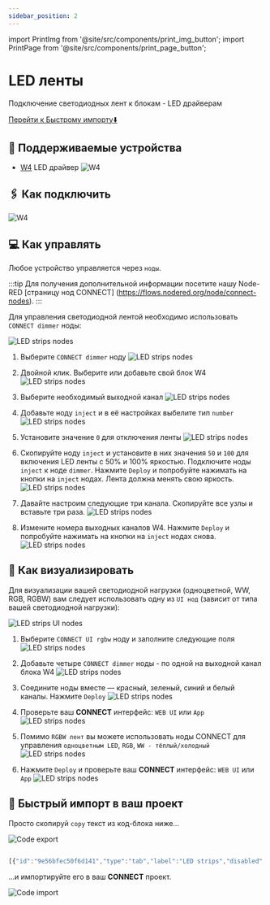 ```yaml
---
sidebar_position: 2
---
```


import PrintImg from '@site/src/components/print_img_button';
import PrintPage from '@site/src/components/print_page_button';

# LED ленты

Подключение светодиодных лент к блокам - LED драйверам

<a class="button button--secondary" href="#-fast-import-to-your-project"> <Translate>Перейти к Быстрому импорту</Translate>⬇️</a>

## 📜 Поддерживаемые устройства

- [W4](/docs/blocks/w4) LED драйвер
![W4](/img/blocks_photo/W4_L.jpg)

## 🖇️ Как подключить

![W4](/img/blocks_schemes/W4_1.png)
<PrintImg path="/img/blocks_schemes/W4_1.png" > </PrintImg>

## 💻 Как управлять

Любое устройство управляется через `ноды`.

:::tip
Для получения дополнительной информации посетите нашу Node-RED [страницу нод CONNECT] (https://flows.nodered.org/node/connect-nodes).
:::

Для управления светодиодной лентой необходимо использовать `CONNECT dimmer` ноды:

![LED strips nodes](/img/examples/led_strips/led-strips_2.png)

1. Выберите `CONNECT dimmer` ноду
![LED strips nodes](/img/examples/led_strips/1.png)

2. Двойной клик. Выберите или добавьте свой блок W4
![LED strips nodes](/img/examples/led_strips/2.png)

3. Выберите необходимый выходной канал
![LED strips nodes](/img/examples/led_strips/3.png)

4. Добавьте ноду `inject` и в её настройках выбелите тип `number`
![LED strips nodes](/img/examples/led_strips/4.png)

5. Установите значение `0` для отключения ленты
![LED strips nodes](/img/examples/led_strips/5.png)

6. Скопируйте ноду `inject` и установите в них значения `50` и `100` для включения LED ленты с 50% и 100% яркостью. Подключите ноды `inject` к ноде `dimmer`.
Нажмите `Deploy` и попробуйте нажимать на кнопки на `inject` нодах. Лента должна менять свою яркость.
![LED strips nodes](/img/examples/led_strips/6.png)

7. Давайте настроим следующие три канала. Скопируйте все узлы и вставьте три раза.
![LED strips nodes](/img/examples/led_strips/7.png)

8. Измените номера выходных каналов W4. Нажмите `Deploy` и попробуйте нажимать на кнопки на `inject` нодах снова.
![LED strips nodes](/img/examples/led_strips/8.png)


## 📲 Как визуализировать

Для визуализации вашей светодиодной нагрузки (одноцветной, WW, RGB, RGBW) вам следует использовать одну из `UI нод` (зависит от типа вашей светодиодной нагрузки):

![LED strips UI nodes](/img/examples/led_strips/led-strips_1.png)

1. Выберите `CONNECT UI rgbw` ноду и заполните следующие поля
![LED strips nodes](/img/examples/led_strips/9.png)

2. Добавьте четыре `CONNECT dimmer` ноды - по одной на выходной канал блока W4
![LED strips nodes](/img/examples/led_strips/10.png)

3. Соедините ноды вместе — красный, зеленый, синий и белый каналы. Нажмите `Deploy`
![LED strips nodes](/img/examples/led_strips/11.png)

4. Проверьте ваш **CONNECT** интерфейс: `WEB UI` или `App`
![LED strips nodes](/img/examples/led_strips/12.png)

5. Помимо `RGBW лент` вы можете использовать ноды CONNECT для управления `одноцветным LED`, `RGB`, `WW - тёплый/холодный`
![LED strips nodes](/img/examples/led_strips/13.png)

6. Нажмите `Deploy` и проверьте ваш **CONNECT** интерфейс: `WEB UI` или `App`
![LED strips nodes](/img/examples/led_strips/14.png)



## 📡 Быстрый импорт в ваш проект

Просто скопируй `copy` текст из код-блока ниже...

![Code export](/img/examples/code_export.png)


``` jsx title="Управление LED лентами"

[{"id":"9e56bfec50f6d141","type":"tab","label":"LED strips","disabled":false,"info":"","env":[]},{"id":"3b1c6186e7bf7f70","type":"CONNECT dimmer","z":"9e56bfec50f6d141","name":"","blockConfigId":"e8040429-e964","inputNumber":1,"minValue":0,"maxValue":100,"x":420,"y":100,"wires":[]},{"id":"63763abbfcacb69f","type":"inject","z":"9e56bfec50f6d141","name":"","props":[{"p":"payload"},{"p":"topic","vt":"str"}],"repeat":"","crontab":"","once":false,"onceDelay":0.1,"topic":"","payload":"0","payloadType":"num","x":130,"y":100,"wires":[["3b1c6186e7bf7f70"]]},{"id":"dae63666cd056f05","type":"inject","z":"9e56bfec50f6d141","name":"","props":[{"p":"payload"},{"p":"topic","vt":"str"}],"repeat":"","crontab":"","once":false,"onceDelay":0.1,"topic":"","payload":"50","payloadType":"num","x":130,"y":140,"wires":[["3b1c6186e7bf7f70"]]},{"id":"10be11c985465b7b","type":"inject","z":"9e56bfec50f6d141","name":"","props":[{"p":"payload"},{"p":"topic","vt":"str"}],"repeat":"","crontab":"","once":false,"onceDelay":0.1,"topic":"","payload":"100","payloadType":"num","x":130,"y":180,"wires":[["3b1c6186e7bf7f70"]]},{"id":"9338d704d801cb70","type":"CONNECT dimmer","z":"9e56bfec50f6d141","name":"","blockConfigId":"e8040429-e964","inputNumber":"2","minValue":0,"maxValue":100,"x":420,"y":240,"wires":[]},{"id":"720334e1d4ef5abf","type":"inject","z":"9e56bfec50f6d141","name":"","props":[{"p":"payload"},{"p":"topic","vt":"str"}],"repeat":"","crontab":"","once":false,"onceDelay":0.1,"topic":"","payload":"0","payloadType":"num","x":130,"y":240,"wires":[["9338d704d801cb70"]]},{"id":"4c2e1863d840f53b","type":"inject","z":"9e56bfec50f6d141","name":"","props":[{"p":"payload"},{"p":"topic","vt":"str"}],"repeat":"","crontab":"","once":false,"onceDelay":0.1,"topic":"","payload":"50","payloadType":"num","x":130,"y":280,"wires":[["9338d704d801cb70"]]},{"id":"564cc138497b143e","type":"inject","z":"9e56bfec50f6d141","name":"","props":[{"p":"payload"},{"p":"topic","vt":"str"}],"repeat":"","crontab":"","once":false,"onceDelay":0.1,"topic":"","payload":"100","payloadType":"num","x":130,"y":320,"wires":[["9338d704d801cb70"]]},{"id":"77be774a4b97676b","type":"CONNECT dimmer","z":"9e56bfec50f6d141","name":"","blockConfigId":"e8040429-e964","inputNumber":"3","minValue":0,"maxValue":100,"x":420,"y":380,"wires":[]},{"id":"4b3f2473fca1d2ca","type":"inject","z":"9e56bfec50f6d141","name":"","props":[{"p":"payload"},{"p":"topic","vt":"str"}],"repeat":"","crontab":"","once":false,"onceDelay":0.1,"topic":"","payload":"0","payloadType":"num","x":130,"y":380,"wires":[["77be774a4b97676b"]]},{"id":"83ff723eb5ab68fc","type":"inject","z":"9e56bfec50f6d141","name":"","props":[{"p":"payload"},{"p":"topic","vt":"str"}],"repeat":"","crontab":"","once":false,"onceDelay":0.1,"topic":"","payload":"50","payloadType":"num","x":130,"y":420,"wires":[["77be774a4b97676b"]]},{"id":"c1ea436ceec3cc1b","type":"inject","z":"9e56bfec50f6d141","name":"","props":[{"p":"payload"},{"p":"topic","vt":"str"}],"repeat":"","crontab":"","once":false,"onceDelay":0.1,"topic":"","payload":"100","payloadType":"num","x":130,"y":460,"wires":[["77be774a4b97676b"]]},{"id":"503d93eec89f6b5e","type":"CONNECT dimmer","z":"9e56bfec50f6d141","name":"","blockConfigId":"e8040429-e964","inputNumber":"4","minValue":0,"maxValue":100,"x":420,"y":520,"wires":[]},{"id":"15d0a55e6a66e852","type":"inject","z":"9e56bfec50f6d141","name":"","props":[{"p":"payload"},{"p":"topic","vt":"str"}],"repeat":"","crontab":"","once":false,"onceDelay":0.1,"topic":"","payload":"0","payloadType":"num","x":130,"y":520,"wires":[["503d93eec89f6b5e"]]},{"id":"0ecd575dd0d4e638","type":"inject","z":"9e56bfec50f6d141","name":"","props":[{"p":"payload"},{"p":"topic","vt":"str"}],"repeat":"","crontab":"","once":false,"onceDelay":0.1,"topic":"","payload":"50","payloadType":"num","x":130,"y":560,"wires":[["503d93eec89f6b5e"]]},{"id":"0675c0f07c7e2d63","type":"inject","z":"9e56bfec50f6d141","name":"","props":[{"p":"payload"},{"p":"topic","vt":"str"}],"repeat":"","crontab":"","once":false,"onceDelay":0.1,"topic":"","payload":"100","payloadType":"num","x":130,"y":600,"wires":[["503d93eec89f6b5e"]]},{"id":"5f157e67f2230761","type":"CONNECT UI rgbw","z":"9e56bfec50f6d141","name":"RGBW test","uiItemIconId":"1_1","displayName":"UI RGBW","roomConfig":"ff544d5657100234","categoryConfig":"ed03de577c63f7a2","rgbwMinValue":0,"rgbwMaxValue":100,"hueMinValue":0,"hueMaxValue":100,"satMinValue":0,"satMaxValue":100,"brightMinValue":0,"brightMaxValue":100,"hueSmoothIncrementPercent":"10","hueSmoothSpeedRate":"0.3","satSmoothIncrementPercent":"10","satSmoothSpeedRate":"0.3","brightSmoothIncrementPercent":"10","brightSmoothSpeedRate":"0.3","isHistorySave":false,"x":130,"y":840,"wires":[["5ff84017d5206830"],["34a8161f22443d8f"],["46d79b6e67407308"],["7f02aef4dad00c04"],[],[],[],[],[]]},{"id":"5ff84017d5206830","type":"CONNECT dimmer","z":"9e56bfec50f6d141","name":"","blockConfigId":"e8040429-e964","inputNumber":1,"minValue":0,"maxValue":100,"x":400,"y":780,"wires":[]},{"id":"34a8161f22443d8f","type":"CONNECT dimmer","z":"9e56bfec50f6d141","name":"","blockConfigId":"e8040429-e964","inputNumber":"2","minValue":0,"maxValue":100,"x":400,"y":820,"wires":[]},{"id":"46d79b6e67407308","type":"CONNECT dimmer","z":"9e56bfec50f6d141","name":"","blockConfigId":"e8040429-e964","inputNumber":"3","minValue":0,"maxValue":100,"x":400,"y":860,"wires":[]},{"id":"7f02aef4dad00c04","type":"CONNECT dimmer","z":"9e56bfec50f6d141","name":"","blockConfigId":"e8040429-e964","inputNumber":"4","minValue":0,"maxValue":100,"x":400,"y":900,"wires":[]},{"id":"bd6667d5518eeb03","type":"CONNECT UI dimmer","z":"9e56bfec50f6d141","name":"LED Dimmer test","uiItemIconId":"1_1","displayName":"UI LED Dimmer","roomConfig":"ff544d5657100234","categoryConfig":"ed03de577c63f7a2","valuesRange":1,"minValue":0,"maxValue":100,"smoothIncrementPercent":"10","smoothSpeedRate":"0.3","isHistorySave":false,"x":150,"y":980,"wires":[["283dcac057e094b4"]]},{"id":"7bf73bdd833d6db3","type":"CONNECT UI warm cold","z":"9e56bfec50f6d141","name":"LED WW test","uiItemIconId":"1_1","displayName":"UI LED WW","roomConfig":"ff544d5657100234","categoryConfig":"ed03de577c63f7a2","wcMinValue":0,"wcMaxValue":100,"hueMinValue":0,"hueMaxValue":100,"brightMinValue":0,"brightMaxValue":100,"hueSmoothIncrementPercent":"10","hueSmoothSpeedRate":"0.3","brightSmoothIncrementPercent":"10","brightSmoothSpeedRate":"0.3","isHistorySave":false,"x":140,"y":1080,"wires":[["3dc23aa4bdf789ab"],["98239cfd6dc38d8d"],[],[],[],[]]},{"id":"764d7a51aa4eb45f","type":"CONNECT UI rgb","z":"9e56bfec50f6d141","name":"LED RGB test","uiItemIconId":"1_1","displayName":"UI LED RGB","roomConfig":"ff544d5657100234","categoryConfig":"ed03de577c63f7a2","rgbMinValue":0,"rgbMaxValue":100,"hueMinValue":0,"hueMaxValue":100,"satMinValue":0,"satMaxValue":100,"brightMinValue":0,"brightMaxValue":100,"hueSmoothIncrementPercent":"10","hueSmoothSpeedRate":"0.3","satSmoothIncrementPercent":"10","satSmoothSpeedRate":"0.3","brightSmoothIncrementPercent":"10","brightSmoothSpeedRate":"0.3","isHistorySave":false,"x":140,"y":1220,"wires":[["4bddcc5f6004b0a6"],["a3652d37b5a13c07"],["8205b4e3c44b13f6"],[],[],[],[],[]]},{"id":"283dcac057e094b4","type":"CONNECT dimmer","z":"9e56bfec50f6d141","name":"","blockConfigId":"e8040429-e964","inputNumber":1,"minValue":0,"maxValue":100,"x":400,"y":980,"wires":[]},{"id":"3dc23aa4bdf789ab","type":"CONNECT dimmer","z":"9e56bfec50f6d141","name":"","blockConfigId":"e8040429-e964","inputNumber":1,"minValue":0,"maxValue":100,"x":400,"y":1060,"wires":[]},{"id":"98239cfd6dc38d8d","type":"CONNECT dimmer","z":"9e56bfec50f6d141","name":"","blockConfigId":"e8040429-e964","inputNumber":"2","minValue":0,"maxValue":100,"x":400,"y":1100,"wires":[]},{"id":"4bddcc5f6004b0a6","type":"CONNECT dimmer","z":"9e56bfec50f6d141","name":"","blockConfigId":"e8040429-e964","inputNumber":1,"minValue":0,"maxValue":100,"x":400,"y":1180,"wires":[]},{"id":"a3652d37b5a13c07","type":"CONNECT dimmer","z":"9e56bfec50f6d141","name":"","blockConfigId":"e8040429-e964","inputNumber":"2","minValue":0,"maxValue":100,"x":400,"y":1220,"wires":[]},{"id":"8205b4e3c44b13f6","type":"CONNECT dimmer","z":"9e56bfec50f6d141","name":"","blockConfigId":"e8040429-e964","inputNumber":"3","minValue":0,"maxValue":100,"x":400,"y":1260,"wires":[]},{"id":"8d3433d152afbc04","type":"comment","z":"9e56bfec50f6d141","name":"How to control","info":"","x":90,"y":40,"wires":[]},{"id":"4d2546a39ac3dd00","type":"comment","z":"9e56bfec50f6d141","name":"How to visualise","info":"","x":100,"y":720,"wires":[]},{"id":"ff544d5657100234","type":"CONNECT UI room config","roomName":"Tutorial Room"},{"id":"ed03de577c63f7a2","type":"CONNECT UI category config","categoryName":"Tutorial Category"}]
```

...и импортируйте его в ваш **CONNECT** проект.

![Code import](/img/examples/node-red_import.png)